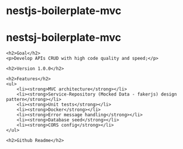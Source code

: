 # nestjs-boilerplate-mvc
 <h1>nestsj-boilerplate-mvc</h1>

    <h2>Goal</h2>
    <p>Develop APIs CRUD with high code quality and speed;</p>

    <h2>Version 1.0.0</h2>

    <h2>Features</h2>
    <ul>
        <li><strong>MVC architecture</strong></li>
        <li><strong>Service-Repository (Mocked Data - fakerjs) design pattern</strong></li>
        <li><strong>Unit tests</strong></li>
        <li><strong>Docker</strong></li>
        <li><strong>Error message handling</strong></li>
        <li><strong>Database seed</strong></li>
        <li><strong>CORS config</strong></li>
    </ul>

    <h2>Github Readme</h2>
